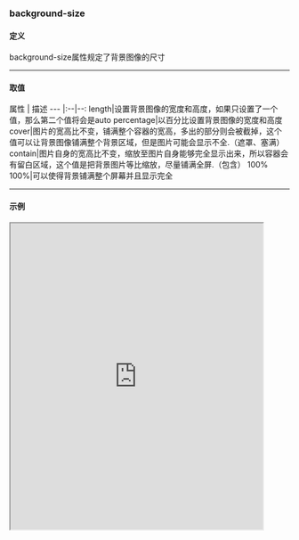 ### background-size

#### 定义
background-size属性规定了背景图像的尺寸

---

#### 取值
属性 | 描述 
--- |:--|--:
length|设置背景图像的宽度和高度，如果只设置了一个值，那么第二个值将会是auto
percentage|以百分比设置背景图像的宽度和高度
cover|图片的宽高比不变，铺满整个容器的宽高，多出的部分则会被截掉，这个值可以让背景图像铺满整个背景区域，但是图片可能会显示不全.（遮罩、塞满）
contain|图片自身的宽高比不变，缩放至图片自身能够完全显示出来，所以容器会有留白区域，这个值是把背景图片等比缩放，尽量铺满全屏.（包含）
100% 100%|可以使得背景铺满整个屏幕并且显示完全

---

#### 示例
<iframe width="90%" height="550" allowfullscreen="allowfullscreen" src="https://codepen.io/superwtt/embed/pogGMwO?height=450&theme-id=default&default-tab=result"></iframe>
